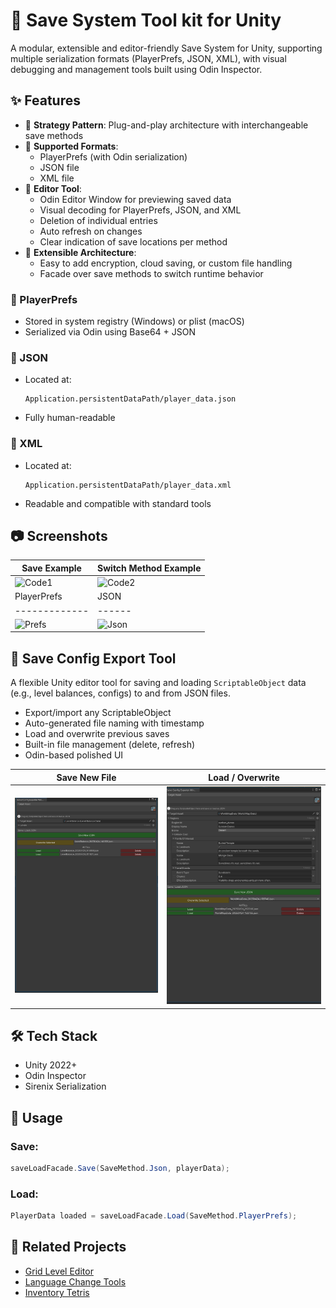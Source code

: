 # 💾 Save System Tool kit for Unity
A modular, extensible and editor-friendly Save System for Unity, supporting multiple serialization formats (PlayerPrefs, JSON, XML), with visual debugging and management tools built using Odin Inspector.

## ✨ Features
- 🔁 **Strategy Pattern**: Plug-and-play architecture with interchangeable save methods
- 💾 **Supported Formats**:
  - PlayerPrefs (with Odin serialization)
  - JSON file
  - XML file
- 🧠 **Editor Tool**:
  - Odin Editor Window for previewing saved data
  - Visual decoding for PlayerPrefs, JSON, and XML
  - Deletion of individual entries
  - Auto refresh on changes
  - Clear indication of save locations per method
- 🧱 **Extensible Architecture**:
  - Easy to add encryption, cloud saving, or custom file handling
  - Facade over save methods to switch runtime behavior

### 🧠 PlayerPrefs
- Stored in system registry (Windows) or plist (macOS)
- Serialized via Odin using Base64 + JSON
### 📄 JSON
- Located at:
  ```
  Application.persistentDataPath/player_data.json
  ```
- Fully human-readable
### 📂 XML
- Located at:
  ```
  Application.persistentDataPath/player_data.xml
  ```
- Readable and compatible with standard tools

## 📷 Screenshots
| Save Example | Switch Method Example |
|--------------|------------------------|
| ![Code1](https://github.com/SinlessDevil/Save_System/blob/main/Images/Exampl_Code_Use_1.png) | ![Code2](https://github.com/SinlessDevil/Save_System/blob/main/Images/Exampl_Code_Use_2.png) |
| PlayerPrefs | JSON | XML |
|-------------|------|-----|
| ![Prefs](https://github.com/SinlessDevil/Save_System/blob/main/Images/Tools_1_Prefs.png) | ![Json](https://github.com/SinlessDevil/Save_System/blob/main/Images/Tools_1_Json.png) | ![Xml](https://github.com/SinlessDevil/Save_System/blob/main/Images/Tools_1_xml.png) |

## 🧩 Save Config Export Tool
A flexible Unity editor tool for saving and loading `ScriptableObject` data (e.g., level balances, configs) to and from JSON files.

- Export/import any ScriptableObject
- Auto-generated file naming with timestamp
- Load and overwrite previous saves
- Built-in file management (delete, refresh)
- Odin-based polished UI

| Save New File | Load / Overwrite |
|---------------|------------------|
| ![SaveConfig1](https://github.com/SinlessDevil/SaveSystemToolkit/blob/main/Images/SaveConfig_1.png) | ![SaveConfig2](https://github.com/SinlessDevil/SaveSystemToolkit/blob/main/Images/SaveConfig_2.png) |

## 🛠 Tech Stack
- Unity 2022+
- Odin Inspector
- Sirenix Serialization

## 🧩 Usage
### Save:
```csharp
saveLoadFacade.Save(SaveMethod.Json, playerData);
```
### Load:
```csharp
PlayerData loaded = saveLoadFacade.Load(SaveMethod.PlayerPrefs);
```

## 📌 Related Projects
- [Grid Level Editor](https://github.com/SinlessDevil/Grid_Level_Editor)
- [Language Change Tools](https://github.com/SinlessDevil/Language_Change_Tools)
- [Inventory Tetris](https://github.com/SinlessDevil/Inventory_Tetris)
